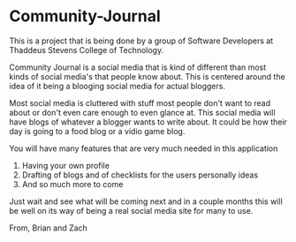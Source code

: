 # Community-Journal

This is a project that is being done by a group of Software Developers at Thaddeus Stevens College of Technology.

Community Journal is a social media that is kind of different than most kinds of social media's that people know about. This is centered around the idea of it being a blooging social media for actual bloggers.

Most social media is cluttered with stuff most people don't want to read about or don't even care enough to even glance at. This social media will have blogs of whatever a blogger wants to write about. It could be how their day is going to a food blog or a vidio game blog.

You will have many features that are very much needed in this application

1. Having your own profile
2. Drafting of blogs and of checklists for the users personally ideas
3. And so much more to come

Just wait and see what will be coming next and in a couple months this will be well on its way of being a real social media site for many to use.

From,
Brian and Zach
